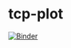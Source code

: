 # tcp-plot

[![Binder](https://mybinder.org/badge_logo.svg)](https://mybinder.org/v2/gh/renancamm/tcp-plot/master)